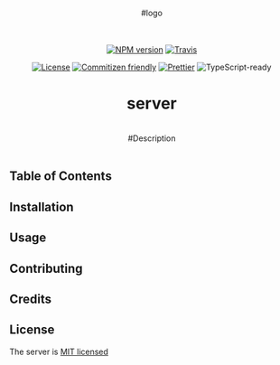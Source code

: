 
<div align="center">
<br />
#logo
<br />
<br />
<br />

[![NPM version](https://badge.fury.io/js/server.svg)](https://www.npmjs.com/package/server) [![Travis](https://img.shields.io/travis/namics/server/master.svg)](https://travis-ci.org/namics/server)

[![License](https://img.shields.io/badge/license-MIT-green.svg)](http://opensource.org/licenses/MIT) [![Commitizen friendly](https://img.shields.io/badge/commitizen-friendly-brightgreen.svg)](http://commitizen.github.io/cz-cli/) [![Prettier](https://img.shields.io/badge/Code%20Style-Prettier-green.svg)](https://github.com/prettier/prettier) <!--IF(ts)-->![TypeScript-ready](https://img.shields.io/npm/types/server.svg)<!--/IF-->

<h1>server</h1>
<br />
#Description
<br />
<br />
</div>

## Table of Contents

## Installation

## Usage

## Contributing

## Credits

## License

The server is [MIT licensed](./LICENSE)
